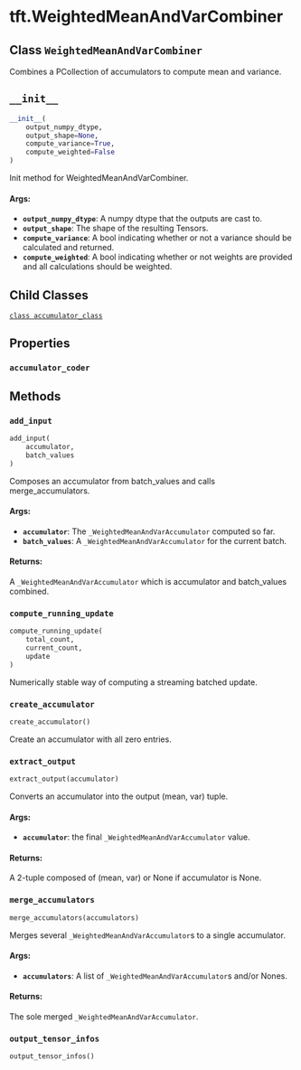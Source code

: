 <div itemscope itemtype="http://developers.google.com/ReferenceObject">
<meta itemprop="name" content="tft.WeightedMeanAndVarCombiner" />
<meta itemprop="path" content="Stable" />
<meta itemprop="property" content="accumulator_class"/>
<meta itemprop="property" content="accumulator_coder"/>
<meta itemprop="property" content="__init__"/>
<meta itemprop="property" content="add_input"/>
<meta itemprop="property" content="compute_running_update"/>
<meta itemprop="property" content="create_accumulator"/>
<meta itemprop="property" content="extract_output"/>
<meta itemprop="property" content="merge_accumulators"/>
<meta itemprop="property" content="output_tensor_infos"/>
</div>

# tft.WeightedMeanAndVarCombiner

## Class `WeightedMeanAndVarCombiner`



Combines a PCollection of accumulators to compute mean and variance.

<h2 id="__init__"><code>__init__</code></h2>

``` python
__init__(
    output_numpy_dtype,
    output_shape=None,
    compute_variance=True,
    compute_weighted=False
)
```

Init method for WeightedMeanAndVarCombiner.

#### Args:

* <b>`output_numpy_dtype`</b>: A numpy dtype that the outputs are cast to.
* <b>`output_shape`</b>: The shape of the resulting Tensors.
* <b>`compute_variance`</b>: A bool indicating whether or not a variance should be
    calculated and returned.
* <b>`compute_weighted`</b>: A bool indicating whether or not weights are provided
    and all calculations should be weighted.



## Child Classes
[`class accumulator_class`](../tft/WeightedMeanAndVarCombiner/accumulator_class.md)

## Properties

<h3 id="accumulator_coder"><code>accumulator_coder</code></h3>





## Methods

<h3 id="add_input"><code>add_input</code></h3>

``` python
add_input(
    accumulator,
    batch_values
)
```

Composes an accumulator from batch_values and calls merge_accumulators.

#### Args:

* <b>`accumulator`</b>: The `_WeightedMeanAndVarAccumulator` computed so far.
* <b>`batch_values`</b>: A `_WeightedMeanAndVarAccumulator` for the current batch.


#### Returns:

A `_WeightedMeanAndVarAccumulator` which is accumulator and batch_values
  combined.

<h3 id="compute_running_update"><code>compute_running_update</code></h3>

``` python
compute_running_update(
    total_count,
    current_count,
    update
)
```

Numerically stable way of computing a streaming batched update.

<h3 id="create_accumulator"><code>create_accumulator</code></h3>

``` python
create_accumulator()
```

Create an accumulator with all zero entries.

<h3 id="extract_output"><code>extract_output</code></h3>

``` python
extract_output(accumulator)
```

Converts an accumulator into the output (mean, var) tuple.

#### Args:

* <b>`accumulator`</b>: the final `_WeightedMeanAndVarAccumulator` value.


#### Returns:

A 2-tuple composed of (mean, var) or None if accumulator is None.

<h3 id="merge_accumulators"><code>merge_accumulators</code></h3>

``` python
merge_accumulators(accumulators)
```

Merges several `_WeightedMeanAndVarAccumulator`s to a single accumulator.

#### Args:

* <b>`accumulators`</b>: A list of `_WeightedMeanAndVarAccumulator`s and/or Nones.


#### Returns:

The sole merged `_WeightedMeanAndVarAccumulator`.

<h3 id="output_tensor_infos"><code>output_tensor_infos</code></h3>

``` python
output_tensor_infos()
```





